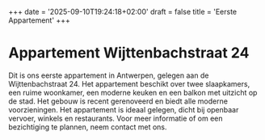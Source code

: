 +++
date = '2025-09-10T19:24:18+02:00'
draft = false
title = 'Eerste Appartement'
+++

# Appartement Wijttenbachstraat 24

Dit is ons eerste appartement in Antwerpen, gelegen aan de Wijttenbachstraat 24. Het appartement beschikt over twee slaapkamers, een ruime woonkamer, een moderne keuken en een balkon met uitzicht op de stad. Het gebouw is recent gerenoveerd en biedt alle moderne voorzieningen.
Het appartement is ideaal gelegen, dicht bij openbaar vervoer, winkels en restaurants. Voor meer informatie of om een bezichtiging te plannen, neem contact met ons.
